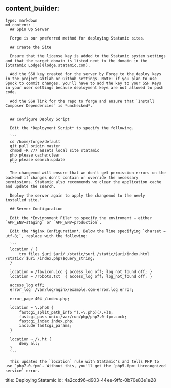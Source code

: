 content_builder:
  - 
    type: markdown
    md_content: |
      ## Spin Up Server
      
      Forge is our preferred method for deploying Statamic sites.
      
      ## Create the Site
      
      Ensure that the license key is added to the Statamic system settings and that the target domain is listed next to the domain in the [Statamic Lodge](lodge.statamic.com).
      
      Add the SSH key created for the server by Forge to the deploy keys in the project Gitlab or Github settings. Note: if you plan to use Spock to commit changes, you'll have to add the key to your SSH Keys in your user settings because deployment keys are not allowed to push code.
      
      Add the SSH link for the repo to forge and ensure that `Install Composer Dependencies` is *unchecked*.
      
      
      ## Configure Deploy Script
      
      Edit the *Deployment Script* to specify the following.
      
      ```
      cd /home/forge/default
      git pull origin master
      chmod -R 777 assets local site statamic
      php please cache:clear
      php please search:update
      ```
      
      The changemod will ensure that we don't get permission errors on the backend if changes don't contain or override the necessary permissions. Statamic also recommends we clear the application cache and update the search.
      
      Deploy the server again to apply the changemod to the newly installed site.'
      
      ## Server Configuration
      
      Edit the *Environment File* to specify the enviroment – either `APP_ENV=staging` or `APP_ENV=production`.
      
      Edit the *Nginx Configuration*. Below the line specifying `charset = utf-8;`, replace with the following:
      
      ```
      location / {
          try_files $uri $uri/ /static/$uri /static/$uri/index.html /static/ $uri /index.php?$query_string;
      }
      
      location = /favicon.ico { access_log off; log_not_found off; }
      location = /robots.txt  { access_log off; log_not_found off; }
      
      access_log off;
      error_log  /var/log/nginx/example.com-error.log error;
      
      error_page 404 /index.php;
      
      location ~ \.php$ {
          fastcgi_split_path_info ^(.+\.php)(/.+)$;
          fastcgi_pass unix:/var/run/php/php7.0-fpm.sock;
          fastcgi_index index.php;
          include fastcgi_params;
      }
      
      location ~ /\.ht {
          deny all;
      }
      ```
      
      This updates the `location` rule with Statamic's and tells PHP to use `php7.0-fpm`. Without this, you'll get the `php5-fpm: Unrecognized service` error.
title: Deploying Statamic
id: 4a2ccd96-d903-44ee-9ffc-0b70e83e1e28
